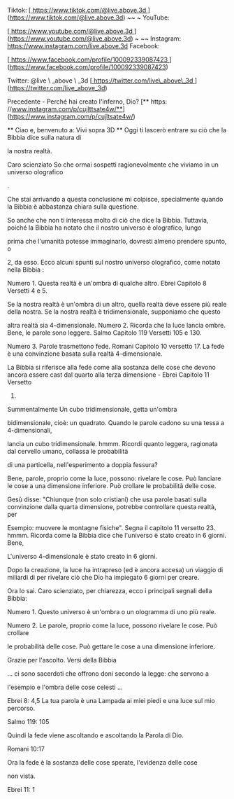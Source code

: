 Tiktok:
[<u> https://www.tiktok.com/@live.above.3d </u>] (https://www.tiktok.com/@live.above.3d) ~~ ~ YouTube:

[<u> https://www.youtube.com/@live.above.3d </u>] (https://www.youtube.com/@live.above.3d) ~ ~~ Instagram: <https://www.instagram.com/live.above.3d>
Facebook:

[<u> https://www.facebook.com/profile/100092339087423 </u> ] (https://www.facebook.com/profile/100092339087423)

Twitter: @live \ _above \ _3d
[<u> https://twitter.com/live\_above\_3d </u >] (https://twitter.com/live_above_3d)

Precedente - Perché hai creato l'inferno, Dio?
[** https: //www.instagram.com/p/cujlttsate4w/**] (https://www.instagram.com/p/cujltsate4w/)

** Ciao e, benvenuto a: Vivi sopra 3D **
Oggi ti lascerò entrare su ciò che la Bibbia dice sulla natura di

la nostra realtà.

Caro scienziato
So che ormai sospetti ragionevolmente che viviamo in un universo olografico

.

Che stai arrivando a questa conclusione mi colpisce, specialmente
quando la Bibbia è abbastanza chiara sulla questione.

So anche che non ti interessa molto di ciò che dice la Bibbia.
Tuttavia, poiché la Bibbia ha notato che il nostro universo è olografico, lungo

prima che l'umanità potesse immaginarlo, dovresti almeno prendere spunto, o

2, da esso.
Ecco alcuni spunti sul nostro universo olografico, come notato nella Bibbia
:

Numero 1. Questa realtà è un'ombra di qualche altro. Ebrei Capitolo 8
Versetti 4 e 5.

Se la nostra realtà è un'ombra di un altro, quella realtà deve essere più
reale della nostra. Se la nostra realtà è tridimensionale, supponiamo che questo

altra realtà sia 4-dimensionale.
Numero 2. Ricorda che la luce lancia ombre. Bene, le parole sono leggere. Salmo
Capitolo 119 Versetti 105 e 130.

Numero 3. Parole trasmettono fede. Romani Capitolo 10 versetto 17. La fede è una convinzione
basata sulla realtà 4-dimensionale.

La Bibbia si riferisce alla fede come alla sostanza delle cose che devono ancora essere
cast dal quarto alla terza dimensione - Ebrei Capitolo 11 Versetto

1.
Summentalmente
Un cubo tridimensionale, getta un'ombra

bidimensionale, cioè: un quadrato. Quando le parole cadono su una tessa a 4-dimensionali,

lancia un cubo tridimensionale.
hmmm.
Ricordi quanto leggera, ragionata dal cervello umano, collassa le probabilità

di una particella, nell'esperimento a doppia fessura?

Bene, parole, proprio come la luce, possono: rivelare le cose. Può lanciare le cose a
una dimensione inferiore. Può crollare le probabilità delle cose.

Gesù disse: "Chiunque (non solo cristiani) che usa parole basati sulla convinzione
dalla quarta dimensione, potrebbe controllare questa realtà, per

Esempio: muovere le montagne fisiche". Segna il capitolo 11 versetto 23.
hmmm.
Ricorda come la Bibbia dice che l'universo è stato creato in 6 giorni. Bene,

L'universo 4-dimensionale è stato creato in 6 giorni.

Dopo la creazione, la luce ha intrapreso (ed è ancora accesa) un viaggio di miliardi di
per rivelare ciò che Dio ha impiegato 6 giorni per creare.

Ora lo sai.
Caro scienziato, per chiarezza, ecco i principali segnali della Bibbia:

Numero 1. Questo universo è un'ombra o un ologramma di uno più reale.

Numero 2. Le parole, proprio come la luce, possono rivelare le cose. Può crollare

le probabilità delle cose. Può gettare le cose a una dimensione inferiore.

Grazie per l'ascolto.
Versi della Bibbia

... ci sono sacerdoti che offrono doni secondo la legge: che servono a

l'esempio e l'ombra delle cose celesti ...

Ebrei 8: 4,5
La tua parola è una Lampada ai miei piedi e una luce sul mio percorso.

Salmo 119: 105

Quindi la fede viene ascoltando e ascoltando la Parola di Dio.

Romani 10:17

Ora la fede è la sostanza delle cose sperate, l'evidenza delle cose

non vista.

Ebrei 11: 1
